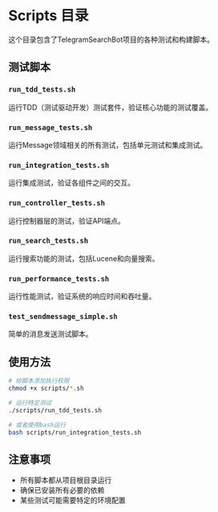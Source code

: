 # Scripts 目录

这个目录包含了TelegramSearchBot项目的各种测试和构建脚本。

## 测试脚本

### `run_tdd_tests.sh`
运行TDD（测试驱动开发）测试套件，验证核心功能的测试覆盖。

### `run_message_tests.sh`
运行Message领域相关的所有测试，包括单元测试和集成测试。

### `run_integration_tests.sh`
运行集成测试，验证各组件之间的交互。

### `run_controller_tests.sh`
运行控制器层的测试，验证API端点。

### `run_search_tests.sh`
运行搜索功能的测试，包括Lucene和向量搜索。

### `run_performance_tests.sh`
运行性能测试，验证系统的响应时间和吞吐量。

### `test_sendmessage_simple.sh`
简单的消息发送测试脚本。

## 使用方法

```bash
# 给脚本添加执行权限
chmod +x scripts/*.sh

# 运行特定测试
./scripts/run_tdd_tests.sh

# 或者使用bash运行
bash scripts/run_integration_tests.sh
```

## 注意事项

- 所有脚本都从项目根目录运行
- 确保已安装所有必要的依赖
- 某些测试可能需要特定的环境配置